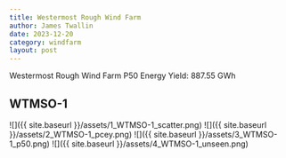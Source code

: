 ```yaml
---
title: Westermost Rough Wind Farm
author: James Twallin
date: 2023-12-20
category: windfarm
layout: post
---
```

Westermost Rough Wind Farm P50 Energy Yield: 887.55 GWh

WTMSO-1
-------------
![]({{ site.baseurl }}/assets/1_WTMSO-1_scatter.png)
![]({{ site.baseurl }}/assets/2_WTMSO-1_pcey.png)
![]({{ site.baseurl }}/assets/3_WTMSO-1_p50.png)
![]({{ site.baseurl }}/assets/4_WTMSO-1_unseen.png)

